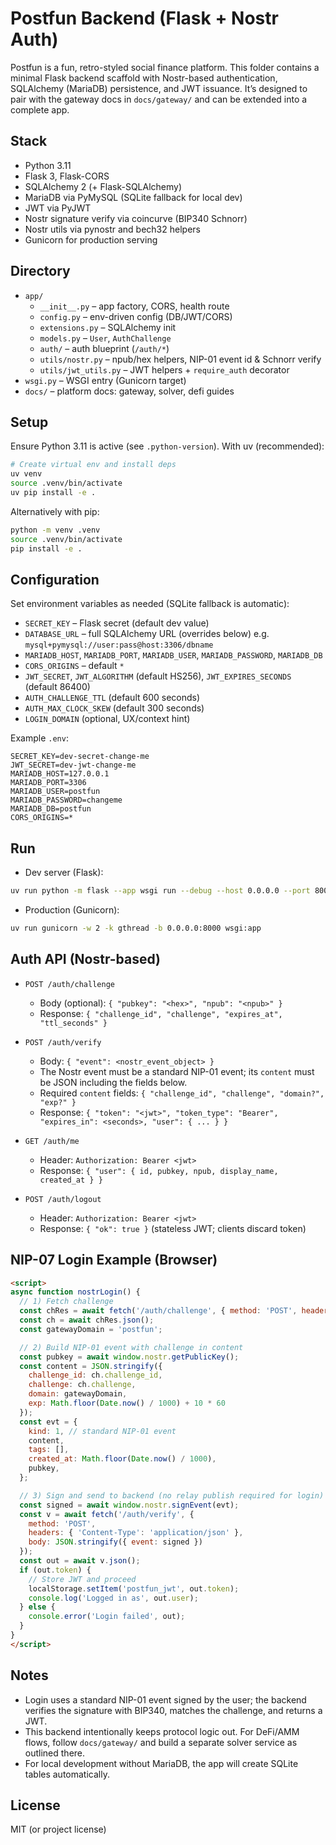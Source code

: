 # Postfun Backend (Flask + Nostr Auth)

Postfun is a fun, retro-styled social finance platform. This folder contains a minimal Flask backend scaffold with Nostr-based authentication, SQLAlchemy (MariaDB) persistence, and JWT issuance. It’s designed to pair with the gateway docs in `docs/gateway/` and can be extended into a complete app.

## Stack
- Python 3.11
- Flask 3, Flask-CORS
- SQLAlchemy 2 (+ Flask-SQLAlchemy)
- MariaDB via PyMySQL (SQLite fallback for local dev)
- JWT via PyJWT
- Nostr signature verify via coincurve (BIP340 Schnorr)
- Nostr utils via pynostr and bech32 helpers
- Gunicorn for production serving

## Directory
- `app/`
  - `__init__.py` – app factory, CORS, health route
  - `config.py` – env-driven config (DB/JWT/CORS)
  - `extensions.py` – SQLAlchemy init
  - `models.py` – `User`, `AuthChallenge`
  - `auth/` – auth blueprint (`/auth/*`)
  - `utils/nostr.py` – npub/hex helpers, NIP-01 event id & Schnorr verify
  - `utils/jwt_utils.py` – JWT helpers + `require_auth` decorator
- `wsgi.py` – WSGI entry (Gunicorn target)
- `docs/` – platform docs: gateway, solver, defi guides

## Setup
Ensure Python 3.11 is active (see `.python-version`). With uv (recommended):

```bash
# Create virtual env and install deps
uv venv
source .venv/bin/activate
uv pip install -e .
```

Alternatively with pip:
```bash
python -m venv .venv
source .venv/bin/activate
pip install -e .
```

## Configuration
Set environment variables as needed (SQLite fallback is automatic):

- `SECRET_KEY` – Flask secret (default dev value)
- `DATABASE_URL` – full SQLAlchemy URL (overrides below) e.g. `mysql+pymysql://user:pass@host:3306/dbname`
- `MARIADB_HOST`, `MARIADB_PORT`, `MARIADB_USER`, `MARIADB_PASSWORD`, `MARIADB_DB`
- `CORS_ORIGINS` – default `*`
- `JWT_SECRET`, `JWT_ALGORITHM` (default HS256), `JWT_EXPIRES_SECONDS` (default 86400)
- `AUTH_CHALLENGE_TTL` (default 600 seconds)
- `AUTH_MAX_CLOCK_SKEW` (default 300 seconds)
- `LOGIN_DOMAIN` (optional, UX/context hint)

Example `.env`:
```env
SECRET_KEY=dev-secret-change-me
JWT_SECRET=dev-jwt-change-me
MARIADB_HOST=127.0.0.1
MARIADB_PORT=3306
MARIADB_USER=postfun
MARIADB_PASSWORD=changeme
MARIADB_DB=postfun
CORS_ORIGINS=*
```

## Run
- Dev server (Flask):
```bash
uv run python -m flask --app wsgi run --debug --host 0.0.0.0 --port 8000
```

- Production (Gunicorn):
```bash
uv run gunicorn -w 2 -k gthread -b 0.0.0.0:8000 wsgi:app
```

## Auth API (Nostr-based)
- `POST /auth/challenge`
  - Body (optional): `{ "pubkey": "<hex>", "npub": "<npub>" }`
  - Response: `{ "challenge_id", "challenge", "expires_at", "ttl_seconds" }`

- `POST /auth/verify`
  - Body: `{ "event": <nostr_event_object> }`
  - The Nostr event must be a standard NIP-01 event; its `content` must be JSON including the fields below.
  - Required `content` fields: `{ "challenge_id", "challenge", "domain?", "exp?" }`
  - Response: `{ "token": "<jwt>", "token_type": "Bearer", "expires_in": <seconds>, "user": { ... } }`

- `GET /auth/me`
  - Header: `Authorization: Bearer <jwt>`
  - Response: `{ "user": { id, pubkey, npub, display_name, created_at } }`

- `POST /auth/logout`
  - Header: `Authorization: Bearer <jwt>`
  - Response: `{ "ok": true }` (stateless JWT; clients discard token)

## NIP-07 Login Example (Browser)
```html
<script>
async function nostrLogin() {
  // 1) Fetch challenge
  const chRes = await fetch('/auth/challenge', { method: 'POST', headers: { 'Content-Type': 'application/json' } });
  const ch = await chRes.json();
  const gatewayDomain = 'postfun';

  // 2) Build NIP-01 event with challenge in content
  const pubkey = await window.nostr.getPublicKey();
  const content = JSON.stringify({
    challenge_id: ch.challenge_id,
    challenge: ch.challenge,
    domain: gatewayDomain,
    exp: Math.floor(Date.now() / 1000) + 10 * 60
  });
  const evt = {
    kind: 1, // standard NIP-01 event
    content,
    tags: [],
    created_at: Math.floor(Date.now() / 1000),
    pubkey,
  };

  // 3) Sign and send to backend (no relay publish required for login)
  const signed = await window.nostr.signEvent(evt);
  const v = await fetch('/auth/verify', {
    method: 'POST',
    headers: { 'Content-Type': 'application/json' },
    body: JSON.stringify({ event: signed })
  });
  const out = await v.json();
  if (out.token) {
    // Store JWT and proceed
    localStorage.setItem('postfun_jwt', out.token);
    console.log('Logged in as', out.user);
  } else {
    console.error('Login failed', out);
  }
}
</script>
```

## Notes
- Login uses a standard NIP-01 event signed by the user; the backend verifies the signature with BIP340, matches the challenge, and returns a JWT.
- This backend intentionally keeps protocol logic out. For DeFi/AMM flows, follow `docs/gateway/` and build a separate solver service as outlined there.
- For local development without MariaDB, the app will create SQLite tables automatically.

## License
MIT (or project license)
